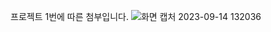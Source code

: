프로젝트 1번에 따른 첨부입니다.
![화면 캡처 2023-09-14 132036](https://github.com/hj2kwon/img/assets/144525259/b9971ed1-20ab-4885-acef-4850f517f196)
